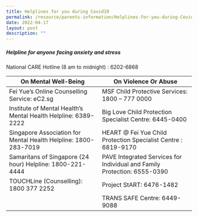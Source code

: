 ```yaml
---
title: Helplines for you during Covid19
permalink: /resource/parents-information/Helplines-for-you-during-Covid19
date: 2022-04-17
layout: post
description: ""
---
```

##### **Helpline for anyone facing anxiety and stress**

National CARE Hotline (8 am to midnight) : 6202-6868

| On Mental Well-Being 	| On Violence Or Abuse 	|
|---	|---	|
| Fei Yue’s Online Counselling Service: eC2.sg 	| MSF Child Protective Services: 1800 – 777 0000 	|
| Institute of Mental Health’s Mental Health Helpline: 6389-2222 	| Big Love Child Protection Specialist Centre: 6445-0400 	|
| Singapore Association for Mental Health Helpline: 1800-283-7019 	| HEART @ Fei Yue Child Protection Specialist Centre : 6819-9170 	|
| Samaritans of Singapore (24 hour) Helpline: 1800-221-4444 	| PAVE Integrated Services for Individual and Family Protection: 6555-0390 	|
| TOUCHLine (Counselling): 1800 377 2252 	| Project StART: 6476-1482 	|
|  	| TRANS SAFE Centre: 6449-9088 	|